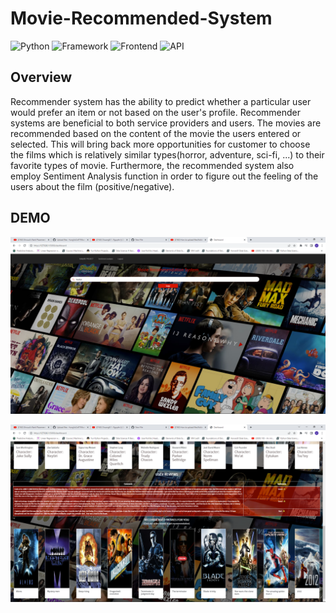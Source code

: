 # Movie-Recommended-System
![Python](https://img.shields.io/badge/Python-3.8-blueviolet)
![Framework](https://img.shields.io/badge/Framework-Flask-red)
![Frontend](https://img.shields.io/badge/Frontend-HTML/CSS/JS-green)
![API](https://img.shields.io/badge/API-TMDB-fcba03)
## Overview
Recommender system has the ability to predict whether a particular user would prefer an item or not based on the user's profile. Recommender systems are beneficial to both service providers and users. The movies are recommended based on the content of the movie the users entered or selected. This will bring back more opportunities for customer to choose the films which is relatively similar types(horror, adventure, sci-fi, ...) to their favorite types of movie. Furthermore, the recommended system also employ Sentiment Analysis function in order to figure out the feeling of the users about the film (positive/negative).
## DEMO
![Recommendation App](https://github.com/HungVoCs47/Movie-Recommended-System/blob/master/image/Screenshot%20(1440).png)







![Recommendation App](https://github.com/HungVoCs47/Movie-Recommended-System/blob/master/image/Screenshot%20(1439).png)
